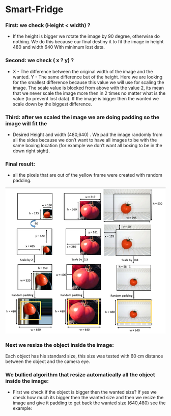 # Smart-Fridge


### First: we check (Height < width) ?
* If the height is bigger we rotate the image by 90 degree, otherwise do nothing.
We do this because our final destiny it to fit the image in height 480 and width 640
With minimum lost data.


### Second: we check ( x ? y) ?
* X - The difference between the original width of the image and the wanted.
Y -  The same difference but of the height.
Here we are looking for the smallest difference because this value we will use for
scaling the image.
The scale value is blocked from above with the value 2, its mean that we never
scale the image more then in 2 times no matter what is the value 
(to prevent lost data).
If the image is bigger then the wanted we scale down by the biggest difference.


### Third: after we scaled the image we are doing padding so the image will fit the 
* Desired Height and width (480,640) .
We pad the image randomly from all the sides because we don’t want to have 
all images to be with the same boxing location (for example we don’t want 
all boxing to be in the down right sight).


### Final result: 
* all the pixels that are out of the yellow frame were created with
 random padding.
 
![Algorithm schema](Снимок.PNG)


### Next we resize the object inside the image:
Each object has his standard size, this size was tested with 60 cm distance between the object and the camera eye.

### We bullied algorithm that resize automatically all the object inside the image:
* First we check if the object is bigger then the wanted size?
If yes we check how much its bigger  then the wanted size  and then we resize the image and give it padding to get back the wanted size (640,480) see the example: 







